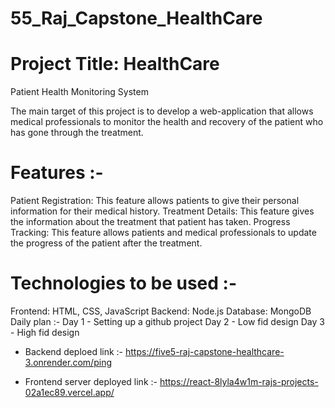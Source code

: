 ﻿# 55_Raj_Capstone_HealthCare

  
# Project Title: HealthCare

  Patient Health Monitoring System 

   The main target of this project is to develop a web-application that allows medical professionals to monitor the health and recovery of the patient who has gone through the treatment.
   

# Features :-

  Patient Registration: This feature allows patients to give their personal information for their medical history.
  Treatment Details: This feature gives the information about the treatment that patient has taken.
  Progress Tracking: This feature allows patients and medical professionals to update the progress of the patient after the treatment.
  

# Technologies to be used :-

  Frontend: HTML, CSS, JavaScript 
  Backend: Node.js 
  Database: MongoDB
  Daily plan :- 
	Day 1 - Setting up a github project
	Day 2 - Low fid design
	Day 3 - High fid design

 * Backend deploed link :- https://five5-raj-capstone-healthcare-3.onrender.com/ping

 * Frontend server deployed link :- https://react-8lyla4w1m-rajs-projects-02a1ec89.vercel.app/

